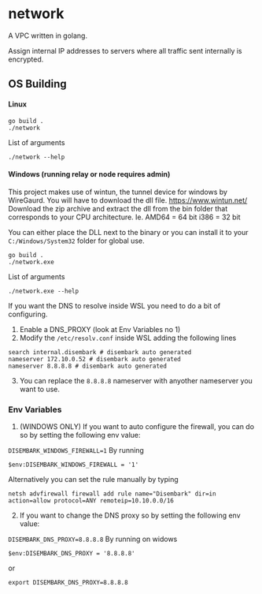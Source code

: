 # network

A VPC written in golang.

Assign internal IP addresses to servers where all traffic sent internally is encrypted.

## OS Building

#### Linux
```
go build .
./network 
```

List of arguments
```
./network --help
```

#### Windows (running relay or node requires admin)

This project makes use of wintun, the tunnel device for windows by WireGaurd.
You will have to download the dll file.
<a href="https://www.wintun.net/">https://www.wintun.net/</a>
Download the zip archive and extract the dll from the bin folder that corresponds to your CPU architecture.
Ie. AMD64  = 64 bit
    i386   = 32 bit

You can either place the DLL next to the binary or you can install it to your `C:/Windows/System32` folder for global use.

```
go build .
./network.exe
```

List of arguments
```
./network.exe --help
```

If you want the DNS to resolve inside WSL you need to do a bit of configuring.
1. Enable a DNS_PROXY (look at Env Variables no 1)
2. Modify the `/etc/resolv.conf` inside WSL adding the following lines
```
search internal.disembark # disembark auto generated
nameserver 172.10.0.52 # disembark auto generated
nameserver 8.8.8.8 # disembark auto generated
```
3. You can replace the `8.8.8.8` nameserver with anyother nameserver you want to use.

### Env Variables

1. (WINDOWS ONLY) If you want to auto configure the firewall, you can do so by setting the following env value:

`DISEMBARK_WINDOWS_FIREWALL=1`
By running
```
$env:DISEMBARK_WINDOWS_FIREWALL = '1'
```

Alternatively you can set the rule manually by typing
```
netsh advfirewall firewall add rule name="Disembark" dir=in action=allow protocol=ANY remoteip=10.10.0.0/16
```

2. If you want to change the DNS proxy so by setting the following env value:

`DISEMBARK_DNS_PROXY=8.8.8.8`
By running on widows
```
$env:DISEMBARK_DNS_PROXY = '8.8.8.8'
```

or 


```
export DISEMBARK_DNS_PROXY=8.8.8.8
```
